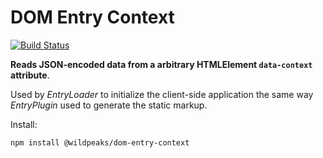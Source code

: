 # DOM Entry Context

[![Build Status](https://travis-ci.org/wildpeaks/package-dom-entry-context.svg?branch=master)](https://travis-ci.org/wildpeaks/package-dom-entry-context)

**Reads JSON-encoded data from a arbitrary HTMLElement `data-context` attribute**.

Used by *EntryLoader* to initialize the client-side application the same way *EntryPlugin* used to generate the static markup.

Install:

	npm install @wildpeaks/dom-entry-context
